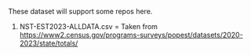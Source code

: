 These dataset will support some repos here.
1. NST-EST2023-ALLDATA.csv = Taken from https://www2.census.gov/programs-surveys/popest/datasets/2020-2023/state/totals/
